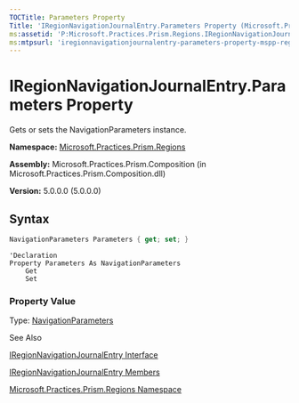 ```yaml
---
TOCTitle: Parameters Property
Title: 'IRegionNavigationJournalEntry.Parameters Property (Microsoft.Practices.Prism.Regions)'
ms:assetid: 'P:Microsoft.Practices.Prism.Regions.IRegionNavigationJournalEntry.Parameters'
ms:mtpsurl: 'iregionnavigationjournalentry-parameters-property-mspp-regions.md'
---
```


# IRegionNavigationJournalEntry.Parameters Property

Gets or sets the NavigationParameters instance.

**Namespace:** [Microsoft.Practices.Prism.Regions](/patterns-practices/reference/mspp-regions-namespace)

**Assembly:** Microsoft.Practices.Prism.Composition (in Microsoft.Practices.Prism.Composition.dll) 

**Version:** 5.0.0.0 (5.0.0.0)

## Syntax

```C#
NavigationParameters Parameters { get; set; }
```

```VB
'Declaration
Property Parameters As NavigationParameters
	Get
	Set
```

### Property Value

Type: [NavigationParameters](/patterns-practices/reference/navigationparameters-class-mspp-regions)

See Also

[IRegionNavigationJournalEntry Interface](/patterns-practices/reference/iregionnavigationjournalentry-interface-mspp-regions)

[IRegionNavigationJournalEntry Members](/patterns-practices/reference/iregionnavigationjournalentry-members-mspp-regions)

[Microsoft.Practices.Prism.Regions Namespace](/patterns-practices/reference/mspp-regions-namespace)
